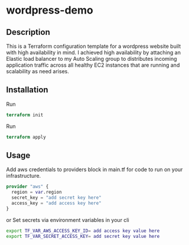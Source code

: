 # wordpress-demo
 
 ## Description 
 This is a Terraform configuration template for a wordpress website built with high availability in mind.
 I achieved high availability by attaching an Elastic load balancer to my Auto Scaling group to distributes incoming application traffic across all healthy EC2 instances that are running and scalability as need arises.

 ## Installation
Run
 ```terraform
terraform init
```
Run
``` terraform
terraform apply
``` 

 ## Usage
Add aws credentials to providers block in main.tf for code to run on your infrastructure.
```terraform
provider "aws" {
  region = var.region
  secret_key = "add secret key here"
  access_key = "add access key here"
}
```
or Set secrets via environment variables in your cli

```bash
export TF_VAR_AWS_ACCESS_KEY_ID= add access key value here
export TF_VAR_SECRET_ACCESS_KEY= add secret key value here
```